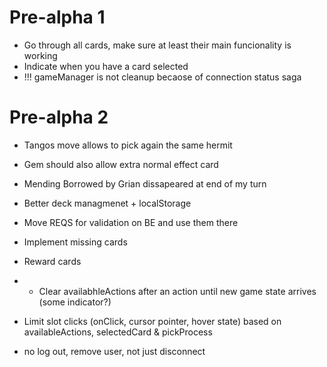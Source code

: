 # Pre-alpha 1
- Go through all cards, make sure at least their main funcionality is working
- Indicate when you have a card selected
- !!! gameManager is not cleanup becaose of connection status saga


# Pre-alpha 2
- Tangos move allows to pick again the same hermit
- Gem should also allow extra normal effect card
- Mending Borrowed by Grian dissapeared at end of my turn


- Better deck managmenet + localStorage
- Move REQS for validation on BE and use them there
- Implement missing cards
- Reward cards
- - Clear availabhleActions after an action until new game state arrives (some indicator?)
- Limit slot clicks (onClick, cursor pointer, hover state) based on availableActions, selectedCard & pickProcess
- no log out, remove user, not just disconnect